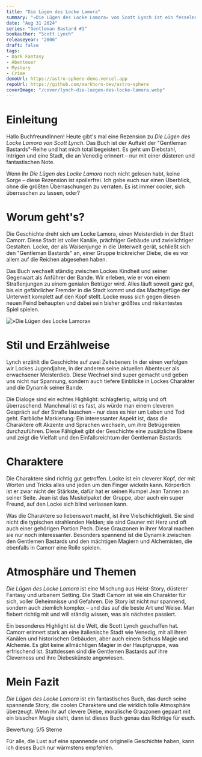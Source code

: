 ```yaml
---
title: "Die Lügen des Locke Lamora"
summary: "»Die Lügen des Locke Lamora« von Scott Lynch ist ein fesselnder Fantasy-Roman über den Meisterdieb Locke Lamora und seine Bande, die in der Stadt Camorr die Reichen ausnehmen. Die Geschichte beeindruckt mit cleveren Charakteren, komplexen Intrigen und einer düsteren, von Venedig inspirierten Welt."
date: "Aug 31 2024"
series: "Gentleman Bastard #1"
bookauthor: "Scott Lynch"
releaseyear: "2006"
draft: false
tags:
- Dark Fantasy
- Abenteuer
- Mystery
- Crime
demoUrl: https://astro-sphere-demo.vercel.app
repoUrl: https://github.com/markhorn-dev/astro-sphere
coverImage: "/cover/lynch-die-luegen-des-locke-lamora.webp"
---
```


# Einleitung
Hallo BuchfreundInnen! Heute gibt's mal eine Rezension zu *Die Lügen des Locke Lamora von Scott Lynch*. Das Buch ist der Auftakt der "Gentleman Bastards"-Reihe und hat mich total begeistert. Es geht um Diebstahl, Intrigen und eine Stadt, die an Venedig erinnert – nur mit einer düsteren und fantastischen Note.

Wenn ihr *Die Lügen des Locke Lamora* noch nicht gelesen habt, keine Sorge – diese Rezension ist spoilerfrei. Ich gebe euch nur einen Überblick, ohne die größten Überraschungen zu verraten. Es ist immer cooler, sich überraschen zu lassen, oder?

# Worum geht's?
Die Geschichte dreht sich um Locke Lamora, einen Meisterdieb in der Stadt Camorr. Diese Stadt ist voller Kanäle, prächtiger Gebäude und zwielichtiger Gestalten. Locke, der als Waisenjunge in die Unterwelt gerät, schließt sich den "Gentleman Bastards" an, einer Gruppe trickreicher Diebe, die es vor allem auf die Reichen abgesehen haben.

Das Buch wechselt ständig zwischen Lockes Kindheit und seiner Gegenwart als Anführer der Bande. Wir erleben, wie er von einem Straßenjungen zu einem genialen Betrüger wird. Alles läuft soweit ganz gut, bis ein gefährlicher Fremder in die Stadt kommt und das Machtgefüge der Unterwelt komplett auf den Kopf stellt. Locke muss sich gegen diesen neuen Feind behaupten und dabei sein bisher größtes und riskantestes Spiel spielen.

![»Die Lügen des Locke Lamora«](/images/fantasy/scott/scott-die-luegen-des-locke-lamora.jpeg)

# Stil und Erzählweise
Lynch erzählt die Geschichte auf zwei Zeitebenen: In der einen verfolgen wir Lockes Jugendjahre, in der anderen seine aktuellen Abenteuer als erwachsener Meisterdieb. Diese Wechsel sind super gemacht und geben uns nicht nur Spannung, sondern auch tiefere Einblicke in Lockes Charakter und die Dynamik seiner Bande.

Die Dialoge sind ein echtes Highlight: schlagfertig, witzig und oft überraschend. Manchmal ist es fast, als würde man einem cleveren Gespräch auf der Straße lauschen – nur dass es hier um Leben und Tod geht. Farbliche Markierung: Ein interessanter Aspekt ist, dass die Charaktere oft Akzente und Sprachen wechseln, um ihre Betrügereien durchzuführen. Diese Fähigkeit gibt der Geschichte eine zusätzliche Ebene und zeigt die Vielfalt und den Einfallsreichtum der Gentleman Bastards.

# Charaktere
Die Charaktere sind richtig gut getroffen. Locke ist ein cleverer Kopf, der mit Worten und Tricks alles und jeden um den Finger wickeln kann. Körperlich ist er zwar nicht der Stärkste, dafür hat er seinen Kumpel Jean Tannen an seiner Seite. Jean ist das Muskelpaket der Gruppe, aber auch ein super Freund, auf den Locke sich blind verlassen kann.

Was die Charaktere so liebenswert macht, ist ihre Vielschichtigkeit. Sie sind nicht die typischen strahlenden Helden; sie sind Gauner mit Herz und oft auch einer gehörigen Portion Pech. Diese Grauzonen in ihrer Moral machen sie nur noch interessanter. Besonders spannend ist die Dynamik zwischen den Gentlemen Bastards und den mächtigen Magiern und Alchemisten, die ebenfalls in Camorr eine Rolle spielen.

# Atmosphäre und Themen
*Die Lügen des Locke Lamora* ist eine Mischung aus Heist-Story, düsterer Fantasy und urbanem Setting. Die Stadt Camorr ist wie ein Charakter für sich, voller Geheimnisse und Gefahren. Die Story ist nicht nur spannend, sondern auch ziemlich komplex – und das auf die beste Art und Weise. Man fiebert richtig mit und will ständig wissen, was als nächstes passiert.

Ein besonderes Highlight ist die Welt, die Scott Lynch geschaffen hat. Camorr erinnert stark an eine italienische Stadt wie Venedig, mit all ihren Kanälen und historischen Gebäuden, aber auch einem Schuss Magie und Alchemie. Es gibt keine allmächtigen Magier in der Hauptgruppe, was erfrischend ist. Stattdessen sind die Gentlemen Bastards auf ihre Cleverness und ihre Diebeskünste angewiesen.

# Mein Fazit
*Die Lügen des Locke Lamora* ist ein fantastisches Buch, das durch seine spannende Story, die coolen Charaktere und die wirklich tolle Atmosphäre überzeugt. Wenn ihr auf clevere Diebe, moralische Grauzonen gepaart mit ein bisschen Magie steht, dann ist dieses Buch genau das Richtige für euch.

Bewertung: 5/5 Sterne

Für alle, die Lust auf eine spannende und originelle Geschichte haben, kann ich dieses Buch nur wärmstens empfehlen. 